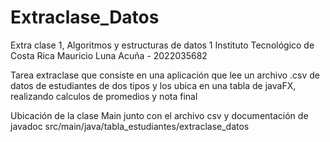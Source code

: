 # Extraclase_Datos
Extra clase 1, Algoritmos y estructuras de datos 1
Instituto Tecnológico de Costa Rica
Mauricio Luna Acuña - 2022035682

Tarea extraclase que consiste en una aplicación que lee un archivo .csv de datos de estudiantes de dos tipos
y los ubica en una tabla de javaFX, realizando calculos de promedios y nota final

Ubicación de la clase Main junto con el archivo csv y documentación de javadoc
src/main/java/tabla_estudiantes/extraclase_datos
